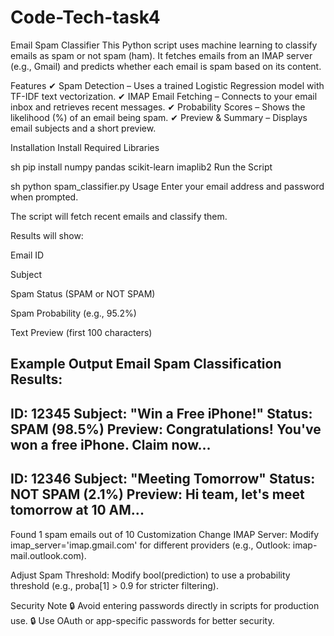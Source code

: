 # Code-Tech-task4

Email Spam Classifier
This Python script uses machine learning to classify emails as spam or not spam (ham). It fetches emails from an IMAP server (e.g., Gmail) and predicts whether each email is spam based on its content.

Features
✔ Spam Detection – Uses a trained Logistic Regression model with TF-IDF text vectorization.
✔ IMAP Email Fetching – Connects to your email inbox and retrieves recent messages.
✔ Probability Scores – Shows the likelihood (%) of an email being spam.
✔ Preview & Summary – Displays email subjects and a short preview.

Installation
Install Required Libraries

sh
pip install numpy pandas scikit-learn imaplib2
Run the Script

sh
python spam_classifier.py
Usage
Enter your email address and password when prompted.

The script will fetch recent emails and classify them.

Results will show:

Email ID

Subject

Spam Status (SPAM or NOT SPAM)

Spam Probability (e.g., 95.2%)

Text Preview (first 100 characters)

Example Output
Email Spam Classification Results:
--------------------------------------------------
ID: 12345
Subject: "Win a Free iPhone!"
Status: SPAM (98.5%)
Preview: Congratulations! You've won a free iPhone. Claim now...
--------------------------------------------------
ID: 12346
Subject: "Meeting Tomorrow"
Status: NOT SPAM (2.1%)
Preview: Hi team, let's meet tomorrow at 10 AM...
--------------------------------------------------
Found 1 spam emails out of 10
Customization
Change IMAP Server: Modify imap_server='imap.gmail.com' for different providers (e.g., Outlook: imap-mail.outlook.com).

Adjust Spam Threshold: Modify bool(prediction) to use a probability threshold (e.g., proba[1] > 0.9 for stricter filtering).

Security Note
🔒 Avoid entering passwords directly in scripts for production use.
🔒 Use OAuth or app-specific passwords for better security.
